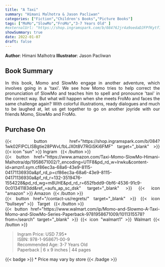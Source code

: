 ```yaml
---
title: "A Taxi"
summary: "Himani Malhotra & Jason Pacliwan"
categories: ["Fiction","Children's Books","Picture Books"]
tags: ["MoMo","SlowMo","FroMo","3-7 Years Old" ]
#externalUrl: "https://shop.ingramspark.com/b/084?6Jjr4a9oedaDJFPfKytf1LvKUUDUXW5AIJUdB7cwUpO"
showSummary: true
date: 2022-01-07
draft: false
---
```

<div class="flex flex-wrap">

**Author**:&nbsp;Himani&nbsp;Malhotra **Illustrator**:&nbsp;Jason&nbsp;Pacliwan

<div align="justify">

## Book Summary
In this book, Momo and SlowMo engage in another adventure, which involves going in a 'taxi'. We see how Momo tries to help correct the pronunciation of SlowMo and teaches him to spell and pronounce 'taxi' in the correct way. But what will happen when she meets FroMo and faces the same challenge again? With colorful illustrations, ready dialogues and much to be laughed at, let us get together to go on another joyride with our friends Momo, SlowMo and FroMo.

## Purchase  On

<div class="flex flex-wrap">

<div>
<div class=" mt-3 ">
{{< button href="https://shop.ingramspark.com/b/084?1wk02FlPCLISBgtie28PWvLfbLJX0t8V7RGiSKi6FMF" target="_blank" >}}
{{< icon "sun" >}}&nbsp;Ingram&nbsp;&nbsp;
{{< /button >}}
</div>
<div class=" mt-3 ">
{{< button href="https://www.amazon.com/Taxi-Momo-SlowMo-Himani-Malhotra/dp/1958671002/?_encoding=UTF8&pd_rd_w=lrwku&content-id=amzn1.sym.cf86ec3a-68a6-43e9-8115-04171136930a&pf_rd_p=cf86ec3a-68a6-43e9-8115-04171136930a&pf_rd_r=132-3519476-1554228&pd_rd_wg=m8UHE&pd_rd_r=652fbdd9-0bf6-4536-91c9-0c01341183dd&ref_=aufs_ap_sc_dsk" target="_blank" >}}
{{< icon "amazon" >}} Amazon&nbsp;
{{< /button >}}
</div>
</div>
<div>
<div class=" mt-3 ">
{{< button href="/contact-us/regrets/" target="_blank" >}}
{{< icon "bullseye" >}} &nbsp;&nbsp;Target&nbsp;&nbsp;
{{< /button >}}
</div>
<div class=" mt-3 ">
{{< button href="https://www.walmart.com/ip/Momo-and-Slowmo-A-Taxi-Momo-and-SlowMo-Series-Paperback-9781958671009/1011315578?from=/search" target="_blank" >}}
{{< icon "walmart1" >}} Walmart
{{< /button >}}
</div>
</div>
</div>



> Ingram Price: USD 7.95* <br>
> ISBN: 978-1-958671-00-9 <br>
> Recommended Age: 3-7 Years Old <br> 
> Paperback | 6 x 9 inches | 44 pages 

{{< badge >}}  * Price may vary by store {{< /badge >}}

</div>

</div>

